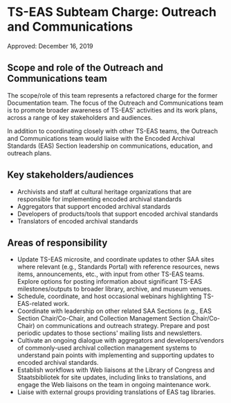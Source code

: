 # TS-EAS Subteam Charge: Outreach and Communications
Approved: December 16, 2019
 

## Scope and role of the Outreach and Communications team
The scope/role of this team represents a refactored charge for the former Documentation team. The focus of the Outreach and Communications team is to promote broader awareness of TS-EAS' activities and its work plans, across a range of key stakeholders and audiences.

In addition to coordinating closely with other TS-EAS teams, the Outreach and Communications team would liaise with the Encoded Archival Standards (EAS) Section leadership on communications, education, and outreach plans.

## Key stakeholders/audiences
- Archivists and staff at cultural heritage organizations that are responsible for implementing encoded archival standards
- Aggregators that support encoded archival standards
- Developers of products/tools that support encoded archival standards
- Translators of encoded archival standards

## Areas of responsibility 
- Update TS-EAS microsite, and coordinate updates to other SAA sites where relevant (e.g., Standards Portal) with reference resources, news items, announcements, etc., with input from other TS-EAS teams. Explore options for posting information about significant TS-EAS milestones/outputs to broader library, archive, and museum venues.
- Schedule, coordinate, and host occasional webinars highlighting TS-EAS-related work.
- Coordinate with leadership on other related SAA Sections (e.g., EAS Section Chair/Co-Chair, and Collection Management Section Chair/Co-Chair) on communications and outreach strategy. Prepare and post periodic updates to those sections' mailing lists and newsletters.
- Cultivate an ongoing dialogue with aggregators and developers/vendors of commonly-used archival collection management systems to understand pain points with implementing and supporting updates to encoded archival standards.
- Establish workflows with Web liaisons at the Library of Congress and Staatsbibliotek for site updates, including links to translations, and engage the Web liaisons on the team in ongoing maintenance work.
- Liaise with external groups providing translations of EAS tag libraries.
